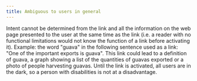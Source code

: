 ```yaml
---
title: Ambiguous to users in general
---
```


Intent cannot be determined from the link and all the information on the web page presented to the user at the same time as the link (i.e. a reader with no functional limitations would not know the function of a link before activating it). Example: the word "guava" in the following sentence used as a link: "One of the important exports is guava". This link could lead to a definition of guava, a graph showing a list of the quantities of guavas exported or a photo of people harvesting guavas. Until the link is activated, all users are in the dark, so a person with disabilities is not at a disadvantage.
